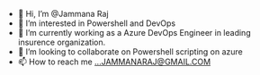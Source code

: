 - 👋 Hi, I’m @Jammana Raj
- 👀 I’m interested in Powershell and DevOps
- 🌱 I’m currently working as a Azure DevOps Engineer in leading insurence organization.
- 💞️ I’m looking to collaborate on Powershell scripting on azure 
- 📫 How to reach me ...JAMMANARAJ@GMAIL.COM

<!---
jammanaraj/jammanaraj is a ✨ special ✨ repository because its `README.md` (this file) appears on your GitHub profile.
You can click the Preview link to take a look at your changes.
--->
